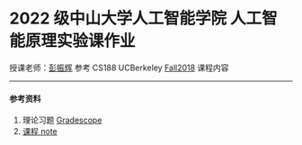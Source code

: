 # 2022 级中山大学人工智能学院 人工智能原理实验课作业

授课老师：[彭振辉](https://zhenhuipeng.com/ "Markdown")
参考 CS188 UCBerkeley [Fall2018](https://inst.eecs.berkeley.edu/~cs188/fa18/index.html "Markdown") 课程内容

---

#### 参考资料

1. 理论习题 [Gradescope](https://www.gradescope.com/courses/33660 "Markdown")
2. [课程 note](https://zhuanlan.zhihu.com/p/61895500 "Markdown")
